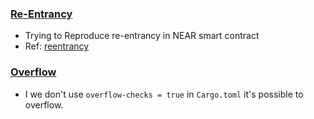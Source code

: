 ### [Re-Entrancy](https://github.com/hashcloak/NEAR-Vulnerabilities/tree/main/reentrancy)
- Trying to Reproduce re-entrancy in NEAR smart contract
- Ref: [reentrancy](https://docs.near.org/develop/contracts/security/callbacks)

### [Overflow](https://github.com/hashcloak/NEAR-Vulnerabilities/tree/main/overflow)
- I we don't use `overflow-checks = true` in `Cargo.toml` it's possible to overflow.